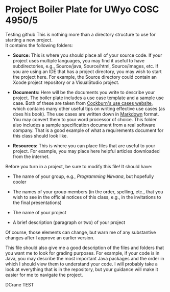Project Boiler Plate for UWyo COSC 4950/5
=========================================
Testing github 
This is nothing more than a directory structure to use for starting a new project.  
It contains the following folders:

* **Source:** This is where you should place all of your source code.  If your project
  uses multiple languages, you may find it useful to have subdirectories, e.g.,
  Source/java, Source/html, Source/images, etc.  If you are using an IDE that has
  a project directory, you may wish to start the project here.  For example, the
  Source directory could contain an Xcode project repository or a VisualStudio
  project.

* **Documents:** Here will be the documents you write to describe your project.  The
  boiler plate includes a use case template and a sample use case.  Both of these
  are taken from [Cockburn's use cases website][1], which contains many other useful tips
  on writing effective use cases (as does his book).  The use cases are written
  down in [Markdown][2] format.  You may convert them to your word processor of
  choice.  This folder also includes a sample specification document from a real
  software company.  That is a good example of what a requirements document for this
  class should look like.

* **Resources:** This is where you can place files that are useful to your project.
  For example, you may place here helpful articles downloaded from the internet.

Before you turn in a project, be sure to modify this file!  It should have:

* The name of your group, e.g., *Programming Nirvana*, but hopefully cooler

* The names of your group members (in the order, spelling, etc., that you wish to see 
  in the official notices of this class, e.g., in the invitations to the final presentations)

* The name of your project

* A brief description (paragraph or two) of your project

Of course, those elements can change, but warn me of any substantive changes after I
approve an earlier version.

This file should also give me a good description of the files and folders that you want 
me to look for grading purposes.  For example, if your code is in Java, you may describe 
the most important Java packages and the order in which I should view them to understand 
your code.  I will probably take a look at everything that is in the repository, but your
guidance will make it easier for me to navigate the project.
  
[1]: http://alistair.cockburn.us/Basic+use+case+template "Alistair Cockburn on Use Cases"
[2]: http://daringfireball.net/projects/markdown/ "Markdown Documentation"

DCrane TEST
